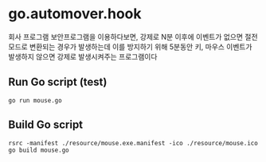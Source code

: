 # go.automover.hook
회사 프로그램 보안프로그램을 이용하다보면, 강제로 N분 이후에 이벤트가 없으면
절전모드로 변환되는 경우가 발생하는데 이를 방지하기 위해 5분동안 키, 마우스 이벤트가
발생하지 않으면 강제로 발생시켜주는 프로그램이다

## Run Go script (test)
```
go run mouse.go
```

## Build Go script
```
rsrc -manifest ./resource/mouse.exe.manifest -ico ./resource/mouse.ico 
go build mouse.go
```